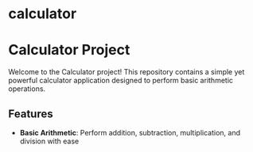 # calculator
# Calculator Project

Welcome to the Calculator project! This repository contains a simple yet powerful calculator application designed to perform basic arithmetic operations.

## Features

- **Basic Arithmetic**: Perform addition, subtraction, multiplication, and division with ease
